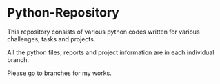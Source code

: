 # Python-Repository
This repository consists of various python codes written for various challenges, tasks and projects.

All the python files, reports and project information are in each individual branch. 

Please go to branches for my works.

